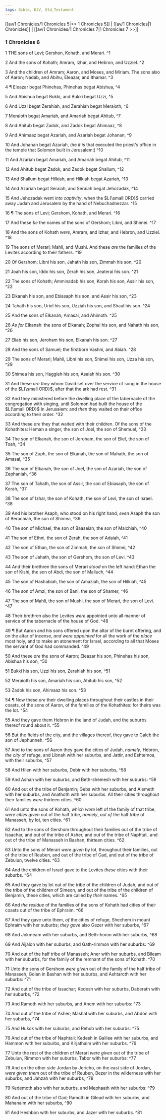 ```yaml
---
tags: Bible, KJV, Old_Testament
---
```


[[av/1 Chronicles/1 Chronicles 5|<< 1 Chronicles 5]] | [[av/1 Chronicles|1 Chronicles]] | [[av/1 Chronicles/1 Chronicles 7|1 Chronicles 7 >>]]

### 1 Chronicles 6

1 THE sons of Levi; Gershon, Kohath, and Merari. ^1

2 And the sons of Kohath; Amram, Izhar, and Hebron, and Uzziel. ^2

3 And the children of Amram; Aaron, and Moses, and Miriam. The sons also of Aaron; Nadab, and Abihu, Eleazar, and Ithamar. ^3

4 ¶ Eleazar begat Phinehas, Phinehas begat Abishua, ^4

5 And Abishua begat Bukki, and Bukki begat Uzzi, ^5

6 And Uzzi begat Zerahiah, and Zerahiah begat Meraioth, ^6

7 Meraioth begat Amariah, and Amariah begat Ahitub, ^7

8 And Ahitub begat Zadok, and Zadok begat Ahimaaz, ^8

9 And Ahimaaz begat Azariah, and Azariah begat Johanan, ^9

10 And Johanan begat Azariah, (he _it_ _is_ that executed the priest's office in the temple that Solomon built in Jerusalem:) ^10

11 And Azariah begat Amariah, and Amariah begat Ahitub, ^11

12 And Ahitub begat Zadok, and Zadok begat Shallum, ^12

13 And Shallum begat Hilkiah, and Hilkiah begat Azariah, ^13

14 And Azariah begat Seraiah, and Seraiah begat Jehozadak, ^14

15 And Jehozadak went _into_ _captivity_, when the $L{\small ORD}$ carried away Judah and Jerusalem by the hand of Nebuchadnezzar. ^15

16 ¶ The sons of Levi; Gershom, Kohath, and Merari. ^16

17 And these _be_ the names of the sons of Gershom; Libni, and Shimei. ^17

18 And the sons of Kohath _were_, Amram, and Izhar, and Hebron, and Uzziel. ^18

19 The sons of Merari; Mahli, and Mushi. And these _are_ the families of the Levites according to their fathers. ^19

20 Of Gershom; Libni his son, Jahath his son, Zimmah his son, ^20

21 Joah his son, Iddo his son, Zerah his son, Jeaterai his son. ^21

22 The sons of Kohath; Amminadab his son, Korah his son, Assir his son, ^22

23 Elkanah his son, and Ebiasaph his son, and Assir his son, ^23

24 Tahath his son, Uriel his son, Uzziah his son, and Shaul his son. ^24

25 And the sons of Elkanah; Amasai, and Ahimoth. ^25

26 _As_ _for_ Elkanah: the sons of Elkanah; Zophai his son, and Nahath his son, ^26

27 Eliab his son, Jeroham his son, Elkanah his son. ^27

28 And the sons of Samuel; the firstborn Vashni, and Abiah. ^28

29 The sons of Merari; Mahli, Libni his son, Shimei his son, Uzza his son, ^29

30 Shimea his son, Haggiah his son, Asaiah his son. ^30

31 And these _are_ _they_ whom David set over the service of song in the house of the $L{\small ORD}$, after that the ark had rest. ^31

32 And they ministered before the dwelling place of the tabernacle of the congregation with singing, until Solomon had built the house of the $L{\small ORD}$ in Jerusalem: and _then_ they waited on their office according to their order. ^32

33 And these _are_ they that waited with their children. Of the sons of the Kohathites: Heman a singer, the son of Joel, the son of Shemuel, ^33

34 The son of Elkanah, the son of Jeroham, the son of Eliel, the son of Toah, ^34

35 The son of Zuph, the son of Elkanah, the son of Mahath, the son of Amasai, ^35

36 The son of Elkanah, the son of Joel, the son of Azariah, the son of Zephaniah, ^36

37 The son of Tahath, the son of Assir, the son of Ebiasaph, the son of Korah, ^37

38 The son of Izhar, the son of Kohath, the son of Levi, the son of Israel. ^38

39 And his brother Asaph, who stood on his right hand, _even_ Asaph the son of Berachiah, the son of Shimea, ^39

40 The son of Michael, the son of Baaseiah, the son of Malchiah, ^40

41 The son of Ethni, the son of Zerah, the son of Adaiah, ^41

42 The son of Ethan, the son of Zimmah, the son of Shimei, ^42

43 The son of Jahath, the son of Gershom, the son of Levi. ^43

44 And their brethren the sons of Merari _stood_ on the left hand: Ethan the son of Kishi, the son of Abdi, the son of Malluch, ^44

45 The son of Hashabiah, the son of Amaziah, the son of Hilkiah, ^45

46 The son of Amzi, the son of Bani, the son of Shamer, ^46

47 The son of Mahli, the son of Mushi, the son of Merari, the son of Levi. ^47

48 Their brethren also the Levites _were_ appointed unto all manner of service of the tabernacle of the house of God. ^48

49 ¶ But Aaron and his sons offered upon the altar of the burnt offering, and on the altar of incense, _and_ _were_ _appointed_ for all the work of the _place_ most holy, and to make an atonement for Israel, according to all that Moses the servant of God had commanded. ^49

50 And these _are_ the sons of Aaron; Eleazar his son, Phinehas his son, Abishua his son, ^50

51 Bukki his son, Uzzi his son, Zerahiah his son, ^51

52 Meraioth his son, Amariah his son, Ahitub his son, ^52

53 Zadok his son, Ahimaaz his son. ^53

54 ¶ Now these _are_ their dwelling places throughout their castles in their coasts, of the sons of Aaron, of the families of the Kohathites: for theirs was the lot. ^54

55 And they gave them Hebron in the land of Judah, and the suburbs thereof round about it. ^55

56 But the fields of the city, and the villages thereof, they gave to Caleb the son of Jephunneh. ^56

57 And to the sons of Aaron they gave the cities of Judah, _namely_, Hebron, _the_ _city_ of refuge, and Libnah with her suburbs, and Jattir, and Eshtemoa, with their suburbs, ^57

58 And Hilen with her suburbs, Debir with her suburbs, ^58

59 And Ashan with her suburbs, and Beth-shemesh with her suburbs: ^59

60 And out of the tribe of Benjamin; Geba with her suburbs, and Alemeth with her suburbs, and Anathoth with her suburbs. All their cities throughout their families _were_ thirteen cities. ^60

61 And unto the sons of Kohath, _which_ _were_ left of the family of that tribe, _were_ _cities_ _given_ out of the half tribe, _namely_, _out_ _of_ the half _tribe_ of Manasseh, by lot, ten cities. ^61

62 And to the sons of Gershom throughout their families out of the tribe of Issachar, and out of the tribe of Asher, and out of the tribe of Naphtali, and out of the tribe of Manasseh in Bashan, thirteen cities. ^62

63 Unto the sons of Merari _were_ _given_ by lot, throughout their families, out of the tribe of Reuben, and out of the tribe of Gad, and out of the tribe of Zebulun, twelve cities. ^63

64 And the children of Israel gave to the Levites _these_ cities with their suburbs. ^64

65 And they gave by lot out of the tribe of the children of Judah, and out of the tribe of the children of Simeon, and out of the tribe of the children of Benjamin, these cities, which are called by _their_ names. ^65

66 And _the_ _residue_ of the families of the sons of Kohath had cities of their coasts out of the tribe of Ephraim. ^66

67 And they gave unto them, _of_ the cities of refuge, Shechem in mount Ephraim with her suburbs; _they_ _gave_ also Gezer with her suburbs, ^67

68 And Jokmeam with her suburbs, and Beth-horon with her suburbs, ^68

69 And Aijalon with her suburbs, and Gath-rimmon with her suburbs: ^69

70 And out of the half tribe of Manasseh; Aner with her suburbs, and Bileam with her suburbs, for the family of the remnant of the sons of Kohath. ^70

71 Unto the sons of Gershom _were_ _given_ out of the family of the half tribe of Manasseh, Golan in Bashan with her suburbs, and Ashtaroth with her suburbs: ^71

72 And out of the tribe of Issachar; Kedesh with her suburbs, Daberath with her suburbs, ^72

73 And Ramoth with her suburbs, and Anem with her suburbs: ^73

74 And out of the tribe of Asher; Mashal with her suburbs, and Abdon with her suburbs, ^74

75 And Hukok with her suburbs, and Rehob with her suburbs: ^75

76 And out of the tribe of Naphtali; Kedesh in Galilee with her suburbs, and Hammon with her suburbs, and Kirjathaim with her suburbs. ^76

77 Unto the rest of the children of Merari _were_ _given_ out of the tribe of Zebulun, Rimmon with her suburbs, Tabor with her suburbs: ^77

78 And on the other side Jordan by Jericho, on the east side of Jordan, _were_ _given_ _them_ out of the tribe of Reuben, Bezer in the wilderness with her suburbs, and Jahzah with her suburbs, ^78

79 Kedemoth also with her suburbs, and Mephaath with her suburbs: ^79

80 And out of the tribe of Gad; Ramoth in Gilead with her suburbs, and Mahanaim with her suburbs, ^80

81 And Heshbon with her suburbs, and Jazer with her suburbs. ^81
